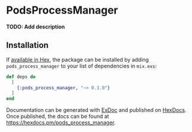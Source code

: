 # PodsProcessManager

**TODO: Add description**

## Installation

If [available in Hex](https://hex.pm/docs/publish), the package can be installed
by adding `pods_process_manager` to your list of dependencies in `mix.exs`:

```elixir
def deps do
  [
    {:pods_process_manager, "~> 0.1.0"}
  ]
end
```

Documentation can be generated with [ExDoc](https://github.com/elixir-lang/ex_doc)
and published on [HexDocs](https://hexdocs.pm). Once published, the docs can
be found at <https://hexdocs.pm/pods_process_manager>.

